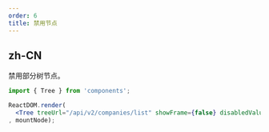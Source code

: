 ```yaml
---
order: 6
title: 禁用节点
---
```


## zh-CN

禁用部分树节点。

```jsx
import { Tree } from 'components';

ReactDOM.render(
  <Tree treeUrl="/api/v2/companies/list" showFrame={false} disabledValues={[3, 4]}/>
, mountNode);
```